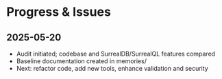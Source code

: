 # Progress & Issues

## 2025-05-20
- Audit initiated; codebase and SurrealDB/SurrealQL features compared
- Baseline documentation created in memories/
- Next: refactor code, add new tools, enhance validation and security

